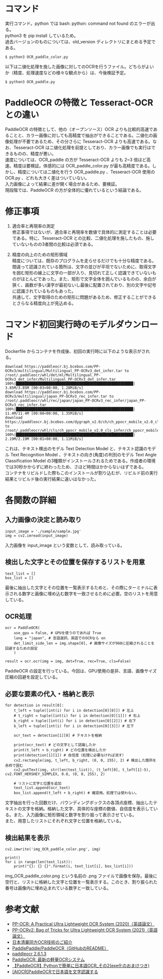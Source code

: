 # コマンド

実行コマンド。python では bash: python: command not found のエラーが出る。  
python3 を pip install しているため。  
過去バージョンのものについては、old_version ディレクトリにまとめる予定である。

```
$ python3 OCR_paddle_color.py
```

以下は二値化処理を施した画像に対してのOCRを行うファイル。どちらがよいか（精度、処理速度などの様々な観点から）は、今後検証予定。

```
$ python3 OCR_paddle.py
```

# PaddleOCR の特徴と Tesseract-OCR との違い

PaddleOCR の特徴として、他の（オープンソース）OCR よりも比較的高速であることと、カラー画像に対しても高精度で抽出ができることである。二値化の画像処理が不要であるため、その分さらに Tesseract-OCR よりも高速である。なお、Tesseract-OCR は二値化処理を前提としており、カラー画像でも実行はできるものの、精度が悪い。  
速度については、OCR_paddle の方が Tesseract-OCR よりも 2~3 倍ほど高速。精度は要検証。体感的には OCR_paddle_color.py が最も高精度である。しかし、精度については二値化を行う OCR_paddle.py 、Tesseract-OCR 使用の OCR.py 、どれも大きく差はついていない。  
入力画像によって結果に差が開く場合があるため、要検証。  
現段階では、PaddleOCR の方が全体的に優れているという結論である。

# 修正事項

1. 適合率と再現率の測定  
修正事項ではないが、適合率と再現率を数値で具体的に測定することは必要である。特に、Tesseract-OCR との比較、二値化処理を施したもの、施していないものの3者間の比較は必須である。

2. 精度の向上のための矩形領域  
精度については、既存のプログラムを走らせるだけでも十分な精度である。間違って認識されている箇所は、文字の並びが平坦でないために、取得文字を囲む矩形の線上に文字の一部が入り、見切れて正しく認識できていないものがほとんどであった。また、矩形で文字全体を囲んでいるものの、余白が狭く、画数が多い漢字が最初ないし最後に配置されており、別の文字や記号に認識されているものもあった。  
共通して、文字取得のための矩形に問題があるため、修正することができるとさらなる精度向上が見込める。

# コマンド初回実行時のモデルダウンロード

Dockerfile からコンテナを作成後、初回の実行時に以下のような表示がされる。

```
download https://paddleocr.bj.bcebos.com/PP-OCRv3/multilingual/Multilingual_PP-OCRv3_det_infer.tar to /root/.paddleocr/whl/det/ml/Multilingual_PP-OCRv3_det_infer/Multilingual_PP-OCRv3_det_infer.tar
100%|██████████████████████████████████████████████████████| 3.85M/3.85M [00:03<00:00, 1.28MiB/s]
download https://paddleocr.bj.bcebos.com/PP-OCRv3/multilingual/japan_PP-OCRv3_rec_infer.tar to /root/.paddleocr/whl/rec/japan/japan_PP-OCRv3_rec_infer/japan_PP-OCRv3_rec_infer.tar
100%|██████████████████████████████████████████████████████| 11.4M/11.4M [00:08<00:00, 1.35MiB/s]
download https://paddleocr.bj.bcebos.com/dygraph_v2.0/ch/ch_ppocr_mobile_v2.0_cls_infer.tar to /root/.paddleocr/whl/cls/ch_ppocr_mobile_v2.0_cls_infer/ch_ppocr_mobile_v2.0_cls_infer.tar
100%|██████████████████████████████████████████████████████| 2.19M/2.19M [00:01<00:00, 1.11MiB/s]
```
これは、テキスト検出のモデル Text Detection Model と、テキスト認識のモデル Text Recognition Model 、テキストの向き(角度)の判別のモデル Text Angle Classification Model の3種類がインストールされるためである。作成者の環境では30秒かからずに終わったため、さほど時間はかからないはずである。  
コンテナをリビルドした際もこのインストールが割り込むが、リビルド前の実行結果とリビルド後の実行結果に違いはなかった。

# 各関数の詳細

## 入力画像の決定と読み取り
```
input_image = './sample/sample.jpg'
img = cv2.imread(input_image)
```
入力画像を input_image という変数として、読み取っている。

## 検出した文字とその位置を保存するリストを用意
```
text_list = []
box_list = []
```
最後に抽出した文字とその位置を一覧表示するためと、その際にターミナルに表示される数字と画像に埋め込む数字を一致させるために必要。空のリストを用意している。

## OCR処理
```
ocr = PaddleOCR(
    use_gpu = False, # GPUを使うのであれば True
    lang = "japan", # 言語選択。英語でのOCRなら en
    det_limit_side_len = img.shape[0], # 画像サイズが960に圧縮されることを回避するための設定
    )

result = ocr.ocr(img = img, det=True, rec=True, cls=False)
```
PaddleOCR の設定を行っている。今回は、GPU使用の是非、言語、画像サイズ圧縮の回避を設定している。

## 必要な要素の代入・格納と表示
```
for detection in result[0]:
    t_left = tuple([int(i) for i in detection[0][0]]) # 左上
    # t_right = tuple([int(i) for i in detection[0][1]]) # 右上
    b_right = tuple([int(i) for i in detection[0][2]]) # 右下
    b_left = tuple([int(i) for i in detection[0][3]]) # 左下
    
    ocr_text = detection[1][0] # テキストを格納

    print(ocr_text) # どの文字として認識したか
    print(t_left + b_right) # どの位置を検出したか
    print(detection[1][1]) # 自信度（処理に必要なければ消す）
    cv2.rectangle(img, t_left, b_right, (0, 0, 255), 2) # 検出した箇所を赤枠で囲む
    cv2.putText(img, str(len(text_list)), (t_left[0], t_left[1]-5), cv2.FONT_HERSHEY_SIMPLEX, 0.8, (0, 0, 255), 2)

    # リストに文字と位置を追加
    text_list.append(ocr_text)
    box_list.append(t_left + b_right) # 確認用。処理では使わない。
```
文字抽出を行った回数だけ、バウンディングボックスの各頂点座標、抽出したテキストの文字を格納。格納した文字、具体的な座標の数値、自信度を表示している。また、入力画像に矩形領域と数字を割り振って表示させている。  
また、用意したリストにそれぞれ文字と位置を格納している。

## 検出結果を表示
```
cv2.imwrite('img_OCR_paddle_color.png', img)

print()
for i in range(len(text_list)):
    print("{}: {} {}".format(i, text_list[i], box_list[i]))
```
img_OCR_paddle_color.png という名前の .png ファイルで画像を保存。最後に空行と、リストに格納した文字と位置を一覧表示する。このとき、割り振られた番号は画像内に埋め込まれている数字と一致している。

# 参考文献
- [PP-OCR: A Practical Ultra Lightweight OCR System (2020)（英語論文）](https://arxiv.org/abs/2009.09941)
- [PP-OCRv2: Bag of Tricks for Ultra Lightweight OCR System (2021)（英語論文）](https://arxiv.org/abs/2109.03144)
- [日本清華同方OCR技術のご紹介](http://www.tfsoftec.co.jp/dl/%E6%B8%85%E8%8F%AF%E5%90%8C%E6%96%B9_%E6%97%A5%E6%9C%AC%E8%AA%9EOCR%E6%8A%80%E8%A1%93%E7%B4%B9%E4%BB%8B%E8%B3%87%E6%96%99.pdf)
- [PaddlePaddle/PaddleOCR（GitHubのREADME）](https://github.com/PaddlePaddle/PaddleOCR/blob/release/2.6/doc/doc_en/quickstart_en.md)
- [paddleocr 2.6.1.3](https://pypi.org/project/paddleocr/)
- [PaddleOCR: 最新の軽量OCRシステム](https://medium.com/axinc/paddleocr-%E6%9C%80%E6%96%B0%E3%81%AE%E8%BB%BD%E9%87%8Focr%E3%82%B7%E3%82%B9%E3%83%86%E3%83%A0-8744205f3703)
- [【PaddleOCR】Pythonで簡単に日本語OCR_その2(exe化のおまけつき)](https://qiita.com/ku_a_i/items/d4c1ce70836b8035a449)
- [[AIOCR]PaddleOCRで日本語を文字認識する](https://www.12-technology.com/2021/06/aiocrpaddleocr.html)
